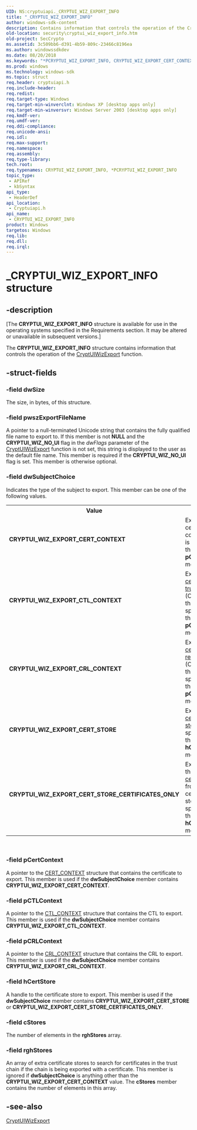 ```yaml
---
UID: NS:cryptuiapi._CRYPTUI_WIZ_EXPORT_INFO
title: "_CRYPTUI_WIZ_EXPORT_INFO"
author: windows-sdk-content
description: Contains information that controls the operation of the CryptUIWizExport function.
old-location: security\cryptui_wiz_export_info.htm
old-project: SecCrypto
ms.assetid: 3c509bb6-d391-4b59-809c-23466c8196ea
ms.author: windowssdkdev
ms.date: 08/20/2018
ms.keywords: "*PCRYPTUI_WIZ_EXPORT_INFO, CRYPTUI_WIZ_EXPORT_CERT_CONTEXT, CRYPTUI_WIZ_EXPORT_CERT_STORE, CRYPTUI_WIZ_EXPORT_CERT_STORE_CERTIFICATES_ONLY, CRYPTUI_WIZ_EXPORT_CRL_CONTEXT, CRYPTUI_WIZ_EXPORT_CTL_CONTEXT, CRYPTUI_WIZ_EXPORT_INFO, CRYPTUI_WIZ_EXPORT_INFO structure [Security], PCRYPTUI_WIZ_EXPORT_INFO, PCRYPTUI_WIZ_EXPORT_INFO structure pointer [Security], _CRYPTUI_WIZ_EXPORT_INFO, cryptuiapi/CRYPTUI_WIZ_EXPORT_INFO, cryptuiapi/PCRYPTUI_WIZ_EXPORT_INFO, security.cryptui_wiz_export_info"
ms.prod: windows
ms.technology: windows-sdk
ms.topic: struct
req.header: cryptuiapi.h
req.include-header: 
req.redist: 
req.target-type: Windows
req.target-min-winverclnt: Windows XP [desktop apps only]
req.target-min-winversvr: Windows Server 2003 [desktop apps only]
req.kmdf-ver: 
req.umdf-ver: 
req.ddi-compliance: 
req.unicode-ansi: 
req.idl: 
req.max-support: 
req.namespace: 
req.assembly: 
req.type-library: 
tech.root: 
req.typenames: CRYPTUI_WIZ_EXPORT_INFO, *PCRYPTUI_WIZ_EXPORT_INFO
topic_type:
 - APIRef
 - kbSyntax
api_type:
 - HeaderDef
api_location:
 - Cryptuiapi.h
api_name:
 - CRYPTUI_WIZ_EXPORT_INFO
product: Windows
targetos: Windows
req.lib: 
req.dll: 
req.irql: 
---
```


# _CRYPTUI_WIZ_EXPORT_INFO structure


## -description


<p class="CCE_Message">[The  <b>CRYPTUI_WIZ_EXPORT_INFO</b> structure is available for use in the operating systems specified in the Requirements section. It may be altered or unavailable in subsequent versions.]

The <b>CRYPTUI_WIZ_EXPORT_INFO</b> structure contains information that controls the operation of the <a href="https://msdn.microsoft.com/en-us/library/Aa380395(v=VS.85).aspx">CryptUIWizExport</a> function.


## -struct-fields




### -field dwSize

The size, in bytes, of this structure.


### -field pwszExportFileName

A pointer to a null-terminated Unicode string that contains the fully qualified file name to export to. If this member is
not <b>NULL</b> and the <b>CRYPTUI_WIZ_NO_UI</b> flag in the <i>dwFlags</i> parameter of the <a href="https://msdn.microsoft.com/en-us/library/Aa380395(v=VS.85).aspx">CryptUIWizExport</a> function is not set, this string is
displayed to the user as the default file name. This member is required if the <b>CRYPTUI_WIZ_NO_UI</b> flag is set.  This member is otherwise optional.


### -field dwSubjectChoice

Indicates the type of the subject to export.  This member can be one of the following values.

<table>
<tr>
<th>Value</th>
<th>Meaning</th>
</tr>
<tr>
<td width="40%"><a id="CRYPTUI_WIZ_EXPORT_CERT_CONTEXT"></a><a id="cryptui_wiz_export_cert_context"></a><dl>
<dt><b>CRYPTUI_WIZ_EXPORT_CERT_CONTEXT</b></dt>
</dl>
</td>
<td width="60%">
Export the certificate context that is specified in the <b>pCertContext</b> member.

</td>
</tr>
<tr>
<td width="40%"><a id="CRYPTUI_WIZ_EXPORT_CTL_CONTEXT"></a><a id="cryptui_wiz_export_ctl_context"></a><dl>
<dt><b>CRYPTUI_WIZ_EXPORT_CTL_CONTEXT</b></dt>
</dl>
</td>
<td width="60%">
Export the <a href="https://msdn.microsoft.com/en-us/library/ms721572(v=VS.85).aspx">certificate trust list</a> (CTL) context that is specified in the <b>pCTLContext</b> member.

</td>
</tr>
<tr>
<td width="40%"><a id="CRYPTUI_WIZ_EXPORT_CRL_CONTEXT"></a><a id="cryptui_wiz_export_crl_context"></a><dl>
<dt><b>CRYPTUI_WIZ_EXPORT_CRL_CONTEXT</b></dt>
</dl>
</td>
<td width="60%">
Export the <a href="https://msdn.microsoft.com/en-us/library/ms721572(v=VS.85).aspx">certificate revocation list</a> (CRL) context that is specified in the <b>pCRLContext</b> member.

</td>
</tr>
<tr>
<td width="40%"><a id="CRYPTUI_WIZ_EXPORT_CERT_STORE"></a><a id="cryptui_wiz_export_cert_store"></a><dl>
<dt><b>CRYPTUI_WIZ_EXPORT_CERT_STORE</b></dt>
</dl>
</td>
<td width="60%">
Export the <a href="https://msdn.microsoft.com/en-us/library/ms721572(v=VS.85).aspx">certificate store</a> that is specified in the <b>hCertStore</b> member.

</td>
</tr>
<tr>
<td width="40%"><a id="CRYPTUI_WIZ_EXPORT_CERT_STORE_CERTIFICATES_ONLY"></a><a id="cryptui_wiz_export_cert_store_certificates_only"></a><dl>
<dt><b>CRYPTUI_WIZ_EXPORT_CERT_STORE_CERTIFICATES_ONLY</b></dt>
</dl>
</td>
<td width="60%">
Export only the <a href="https://msdn.microsoft.com/en-us/library/ms721572(v=VS.85).aspx">certificates</a> from the certificate store that is specified in the <b>hCertStore</b> member.

</td>
</tr>
</table>
 


### -field pCertContext

A pointer to the <a href="https://msdn.microsoft.com/en-us/library/Aa377189(v=VS.85).aspx">CERT_CONTEXT</a> structure that contains the certificate to export. This member is used if the <b>dwSubjectChoice</b> member contains <b>CRYPTUI_WIZ_EXPORT_CERT_CONTEXT</b>.


### -field pCTLContext

A pointer to the <a href="https://msdn.microsoft.com/en-us/library/Aa381486(v=VS.85).aspx">CTL_CONTEXT</a> structure that contains the CTL to export. This member is used if the <b>dwSubjectChoice</b> member contains <b>CRYPTUI_WIZ_EXPORT_CTL_CONTEXT</b>.


### -field pCRLContext

A pointer to the <a href="https://msdn.microsoft.com/en-us/library/Aa379873(v=VS.85).aspx">CRL_CONTEXT</a> structure that contains the CRL to export. This member is used if the <b>dwSubjectChoice</b> member contains <b>CRYPTUI_WIZ_EXPORT_CRL_CONTEXT</b>.


### -field hCertStore

A handle to the certificate store to export. This member is used if the <b>dwSubjectChoice</b> member contains <b>CRYPTUI_WIZ_EXPORT_CERT_STORE</b> or <b>CRYPTUI_WIZ_EXPORT_CERT_STORE_CERTIFICATES_ONLY</b>.


### -field cStores

The number of elements in the <b>rghStores</b> array.


### -field rghStores

An array of extra certificate stores to search for certificates in the trust chain if the chain is being exported with a certificate.
This member is ignored if <b>dwSubjectChoice</b> is anything other than the   <b>CRYPTUI_WIZ_EXPORT_CERT_CONTEXT</b> value. The <b>cStores</b> member contains the number of elements in this array.


## -see-also




<a href="https://msdn.microsoft.com/en-us/library/Aa380395(v=VS.85).aspx">CryptUIWizExport</a>
 

 

